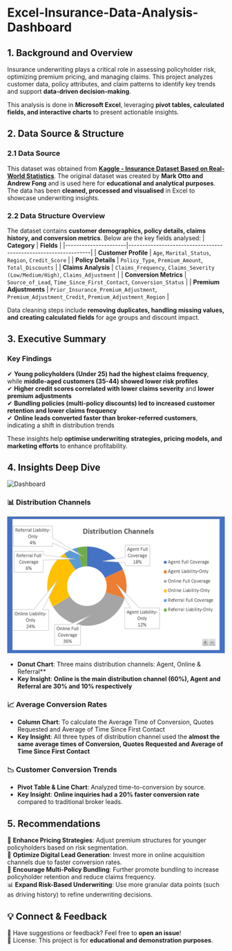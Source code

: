 # Excel-Insurance-Data-Analysis-Dashboard

## **1. Background and Overview**
Insurance underwriting plays a critical role in assessing policyholder risk, optimizing premium pricing, and managing claims. This project analyzes customer data, policy attributes, and claim patterns to identify key trends and support **data-driven decision-making**.  

This analysis is done in **Microsoft Excel**, leveraging **pivot tables, calculated fields, and interactive charts** to present actionable insights.  



## **2. Data Source & Structure**
### **2.1 Data Source**
This dataset was obtained from **[Kaggle - Insurance Dataset Based on Real-World Statistics](https://www.kaggle.com/datasets/samialyasin/insurance-data-personal-auto-line-of-business)**.
The original dataset was created by **Mark Otto and Andrew Fong** and is used here for **educational and analytical purposes**.
The data has been **cleaned, processed and visualised** in Excel to showcase underwriting insights.

### **2.2 Data Structure Overview**
The dataset contains **customer demographics, policy details, claims history, and conversion metrics**. Below are the key fields analysed:
| **Category**          | **Fields** |
|----------------------|----------------------------------------------------------------|
| **Customer Profile** | `Age`, `Marital_Status`, `Region`, `Credit_Score` |
| **Policy Details**   | `Policy_Type`, `Premium_Amount`, `Total_Discounts` |
| **Claims Analysis**  | `Claims_Frequency`, `Claims_Severity (Low/Medium/High)`, `Claims_Adjustment` |
| **Conversion Metrics** | `Source_of_Lead`, `Time_Since_First_Contact`, `Conversion_Status` |
| **Premium Adjustments** | `Prior_Insurance_Premium_Adjustment`, `Premium_Adjustment_Credit`, `Premium_Adjustment_Region` |

Data cleaning steps include **removing duplicates, handling missing values, and creating calculated fields** for age groups and discount impact.



## **3. Executive Summary**
### **Key Findings**
✔ **Young policyholders (Under 25) had the highest claims frequency**, while **middle-aged customers (35-44) showed lower risk profiles**  
✔ **Higher credit scores correlated with lower claims severity** and **lower premium adjustments**  
✔ **Bundling policies (multi-policy discounts) led to increased customer retention and lower claims frequency**  
✔ **Online leads converted faster than broker-referred customers**, indicating a shift in distribution trends

These insights help **optimise underwriting strategies, pricing models, and marketing efforts** to enhance profitability.



## **4. Insights Deep Dive**

![Dashboard](https://github.com/MichellePuiKa/Excel-Insurance-Data-Analysis-Dashboard/commit/f89081e3c7d32cef87c27402def9c7bb8ebf10f1)


### **📊 Distribution Channels**
![Donut Chart](https://github.com/MichellePuiKa/Excel-Insurance-Data-Analysis-Dashboard/blob/main/Distribution%20Channels.PNG)

- **Donut Chart**: Three mains distribution channels: Agent, Online & Referral**
- **Key Insight**: **Online is the main distribution channel (60%), Agent and Referral are 30% and 10% respectively**

### **📈 Average Conversion Rates**
- **Column Chart**: To calculate the Average Time of Conversion, Quotes Requested and Average of Time Since First Contact
- **Key Insight**: All three types of distribution channel used the **almost the same average times of Conversion, Quotes Requested and Average of Time Since First Contact**

### **📉 Customer Conversion Trends**
- **Pivot Table & Line Chart**: Analyzed time-to-conversion by source.
- **Key Insight**: **Online inquiries had a 20% faster conversion rate** compared to traditional broker leads.



## **5. Recommendations**
🚀 **Enhance Pricing Strategies**: Adjust premium structures for younger policyholders based on risk segmentation.  
📢 **Optimize Digital Lead Generation**: Invest more in online acquisition channels due to faster conversion rates.  
🔄 **Encourage Multi-Policy Bundling**: Further promote bundling to increase policyholder retention and reduce claims frequency.  
📊 **Expand Risk-Based Underwriting**: Use more granular data points (such as driving history) to refine underwriting decisions.  



## **💡 Connect & Feedback**
🔗 Have suggestions or feedback? Feel free to **open an issue**!  
📜 License: This project is for **educational and demonstration purposes**.  



